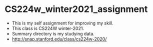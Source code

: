 # CS224w_winter2021_assignment
- This is my self assignment for improving my skill. 
- This class is CS224W winter-2021.
- Summary directory is my studying data.
- http://snap.stanford.edu/class/cs224w-2020/
